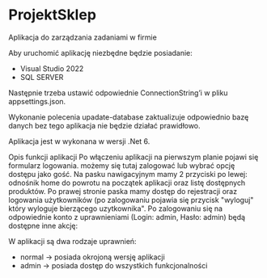 # ProjektSklep
Aplikacja do zarządzania zadaniami w firmie

Aby uruchomić aplikację niezbędne będzie posiadanie:

- Visual Studio 2022
- SQL SERVER

Następnie trzeba ustawić odpowiednie ConnectionString’i w pliku appsettings.json.

Wykonanie polecenia upadate-database zaktualizuje odpowiednio bazę danych bez tego aplikacja nie będzie działać prawidłowo.

Aplikacja jest w wykonana w wersji .Net 6.

Opis funkcji aplikacji
Po włączeniu aplikacji na pierwszym planie pojawi się formularz logowania. możemy się tutaj zalogować lub wybrać opcję dostępu jako gość.
Na pasku nawigacyjnym mamy 2 przyciski po lewej: odnośnik home do powrotu na początek aplikacji oraz listę dostępnych produktów. 
Po prawej stronie paska mamy dostęp do rejestracji oraz logowania użytkowników (po zalogowaniu pojawia się przycisk "wyloguj" który wyloguje bierzącego uzytkownika".
Po zalogowaniu się na odpowiednie konto z uprawnieniami (Login: admin, Hasło: admin) będą dostępne inne akcję:

W aplikacji są dwa rodzaje uprawnień:

- normal -> posiada okrojoną wersję aplikacji
- admin -> posiada dostęp do wszystkich funkcjonalności

 
